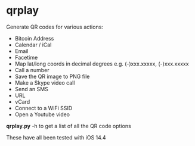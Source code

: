 # qrplay
Generate QR codes for various actions:
* Bitcoin Address
* Calendar / iCal
* Email
* Facetime
* Map lat/long coords in decimal degrees e.g. (-)xxx.xxxxx, (-)xxx.xxxxx
* Call a number
* Save the QR image to PNG file
* Make a Skype video call
* Send an SMS
* URL
* vCard
* Connect to a WiFi SSID
* Open a Youtube video

**qrplay.py** -h to get a list of all the QR code options

These have all been tested with iOS 14.4
